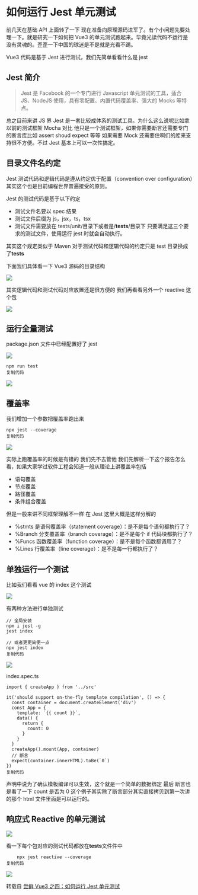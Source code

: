 # 如何运行 Jest 单元测试

前几天在基础 API 上面转了一下 现在准备向原理源码进军了。有个小问题先要处理一下。就是研究一下如何把 Vue3 的单元测试跑起来。毕竟光读代码不运行是没有灵魂的。歪歪一下中国的球迷是不是就是光看不踢。

Vue3 代码是基于 Jest 进行测试，我们先简单看看什么是 jest

## Jest 简介

> Jest 是 Facebook 的一个专门进行 Javascript 单元测试的工具，适合 JS、NodeJS 使用，具有零配置、内置代码覆盖率、强大的 Mocks 等特点。

总之目前来讲 JS 界 Jest 是一套比较成体系的测试工具。为什么这么说呢比如拿以前的测试框架 Mocha 对比 他只是一个测试框架，如果你需要断言还需要专门的断言库比如 assert shoud expect 等等 如果需要 Mock 还需要住啊们的库来支持很不方便。不过 Jest 基本上可以一次性搞定。

## 目录文件名约定

Jest 测试代码和逻辑代码是遵从约定优于配置（convention over configuration）其实这个也是目前编程世界普遍接受的原则。

Jest 的测试代码是基于以下约定

- 测试文件名要以 spec 结果
- 测试文件后缀为 js，jsx，ts，tsx
- 测试文件需要放在 tests/unit/目录下或者是/**tests**/目录下 只要满足这三个要求的测试文件，使用运行 jest 时就会自动执行。

其实这个规定类似于 Maven 对于测试代码和逻辑代码的约定只是 test 目录换成了**tests**

下面我们具体看一下 Vue3 源码的目录结构

![](/images/20230525/25.jpg)

其实逻辑代码和测试代码对应放置还是很方便的 我们再看看另外一个 reactive 这个包

![](/images/20230525/26.jpg)

## 运行全量测试

package.json 文件中已经配置好了 jest

![](/images/20230525/27.jpg)

```
npm run test
复制代码
```

![](/images/20230525/28.jpg)

## 覆盖率

我们增加一个参数把覆盖率跑出来

```
npx jest --coverage
复制代码
```

![](/images/20230525/29.jpg)

实际上跑覆盖率的时候是有错的 我们先不去管他 我们先解析一下这个报告怎么看，如果大家学过软件工程会知道一般从理论上讲覆盖率包括

- 语句覆盖
- 节点覆盖
- 路径覆盖
- 条件组合覆盖

但是一般来讲不同框架理解不一样 在 Jest 这里大概是这样分解的

- %stmts 是语句覆盖率（statement coverage）：是不是每个语句都执行了？
- %Branch 分支覆盖率（branch coverage）：是不是每个 if 代码块都执行了？
- %Funcs 函数覆盖率（function coverage）：是不是每个函数都调用了？
- %Lines 行覆盖率（line coverage）：是不是每一行都执行了？

## 单独运行一个测试

比如我们看看 vue 的 index 这个测试

![](/images/20230525/25.jpg)

有两种方法进行单独测试

```
// 全局安装
npm i jest -g
jest index

// 或者更更简便一点
npx jest index
复制代码
```

![](/images/20230525/30.jpg)

index.spec.ts

```
import { createApp } from '../src'

it('should support on-the-fly template compilation', () => {
  const container = document.createElement('div')
  const App = {
    template: `{{ count }}`,
    data() {
      return {
        count: 0
      }
    }
  }
  createApp().mount(App, container)
  // 断言
  expect(container.innerHTML).toBe(`0`)
})
复制代码
```

声明中说为了确认模板编译可以生效，这个就是一个简单的数据绑定 最后 断言也是看了一下 count 是否为 0 这个例子其实除了断言部分其实直接拷贝到第一次讲的那个 html 文件里面是可以运行的。

## 响应式 Reactive 的单元测试

![](/images/20230525/31.jpg)

看一下每个包对应的测试代码都放在**tests**文件件中

```
    npx jest reactive --coverage
复制代码
```

![](/images/20230525/32.jpg)

转载自 [尝鲜 Vue3 之四：如何运行 Jest 单元测试](https://juejin.cn/post/6844903974512885767)
